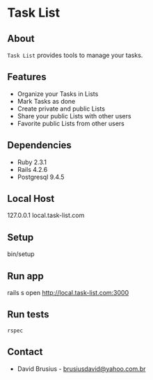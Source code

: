 # Task List #

## About ##

`Task List` provides tools to manage your tasks.

## Features ##

* Organize your Tasks in Lists
* Mark Tasks as done
* Create private and public Lists
* Share your public Lists with other users
* Favorite public Lists from other users

## Dependencies ##

* Ruby 2.3.1
* Rails 4.2.6
* Postgresql 9.4.5

## Local Host ##

  127.0.0.1         local.task-list.com

## Setup ##

  bin/setup

## Run app ##

  rails s
  open http://local.task-list.com:3000

## Run tests ##

    rspec

## Contact ##

* David Brusius - brusiusdavid@yahoo.com.br
